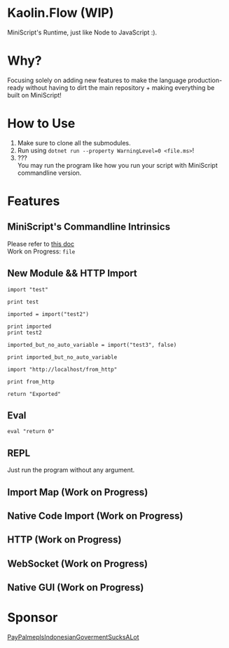 # Kaolin.Flow (WIP)
MiniScript's Runtime, just like Node to JavaScript :).

# Why?
Focusing solely on adding new features to make the language production-ready without having to dirt the main repository + making everything be built on MiniScript!

# How to Use
1. Make sure to clone all the submodules.
2. Run using `dotnet run --property WarningLevel=0 <file.ms>`!
3. ???<br />
You may run the program like how you run your script with MiniScript commandline version.

# Features
## MiniScript's Commandline Intrinsics
Please refer to [this doc](https://miniscript.org/cmdline/)<br />
Work on Progress: `file`

## New Module && HTTP Import
```
import "test"

print test

imported = import("test2")

print imported
print test2

imported_but_no_auto_variable = import("test3", false)

print imported_but_no_auto_variable

import "http://localhost/from_http"

print from_http

return "Exported"
```

## Eval
```
eval "return 0"
```

## REPL
Just run the program without any argument.

## Import Map (Work on Progress)

## Native Code Import (Work on Progress)

## HTTP (Work on Progress)

## WebSocket (Work on Progress)

## Native GUI (Work on Progress)

# Sponsor
[PayPalmeplsIndonesianGovermentSucksALot](https://paypal.me/nekomaru76)